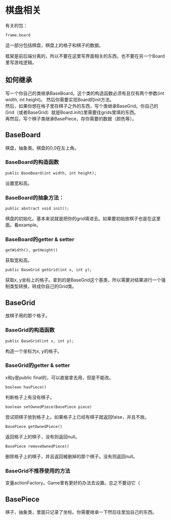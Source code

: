 # 棋盘相关

有关的包：
```
frame.board
```

这一部分包括棋盘，棋盘上的格子和棋子的数据。

框架是前后端分离的，所以不要在这里写界面相关的东西，也不要在另一个Board里写游戏逻辑。

## 如何继承

写一个你自己的类继承BaseBoard。这个类的构造函数必须有且仅有两个参数(int width, int height)。 然后你需要实现Board的init方法。  
然后，如果你想在格子里存棋子之外的东西，写个类继承BaseGrid。你自己的Grid（或者BaseGrid）就是Board.init()里需要往grids里填的东西。  
再然后，写个棋子类继承BasePiece，存你需要的数据（颜色等）。

## BaseBoard

棋盘，抽象类。棋盘的0,0在左上角。

### BaseBoard的构造函数

`public BaseBoard(int width, int height);`

设置宽和高。

### BaseBoard的抽象方法：

`public abstract void init();`

棋盘的初始化。基本来说就是把你的grid填进去。如果要初始放棋子也是在这里面。看example。

### BaseBoard的getter & setter

`getWidth(), getHeight()`

获取宽和高。

`public BaseGrid getGrid(int x, int y);`

获取x, y坐标上的格子。拿到的是BaseGrid这个基类，所以需要对结果进行一个强制类型转换，转成你自己的Grid类。


## BaseGrid

放棋子用的那个格子。

### BaseGrid的构造函数

`public BaseGrid(int x, int y);`

构造一个坐标为x, y的格子。

### BaseGrid的getter & setter

x和y是public final的，可以直接拿去用，但是不能改。

`boolean hasPiece()`

判断格子上有没有棋子。

`boolean setOwnedPiece(BasePiece piece)`

尝试把棋子放到格子上。如果格子上已经有棋子就返回false，并且不放。

`BasePiece getOwnedPiece()`

返回格子上的棋子，没有则返回null。

`BasePiece removeOwnedPiece()`

删除格子上的棋子，并且返回被删掉的那个棋子。没有则返回null。

### BaseGrid不推荐使用的方法

变量actionFactory。Game里有更好的办法去设置。总之不要动它（

## BasePiece

棋子，抽象类，里面只记录了坐标。你需要继承一下然后往里加自己的东西。
